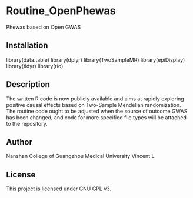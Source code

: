 # Routine_OpenPhewas
Phewas based on Open GWAS

## Installation

library(data.table)
library(dplyr)
library(TwoSampleMR)
library(epiDisplay)
library(tidyr)
library(rio)

## Description

The written R code is now publicly available and aims at rapidly exploring positive causal effects based on Two-Sample Mendelian randomization.
The routine code ought to be adjusted when the source of outcome GWAS has been changed, and code for more specified file types will be attached to the repository.

## Author

Nanshan College of Guangzhou Medical University
Vincent L

## License

This project is licensed under GNU GPL v3.
